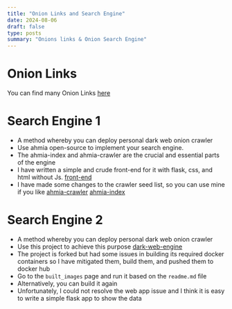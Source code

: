 ```yaml
---
title: "Onion Links and Search Engine"
date: 2024-08-06
draft: false
type: posts
summary: "Onions links & Onion Search Engine"
---
```

# Onion Links
You can find many Onion Links [here](https://oni0n.ir)

# Search Engine 1
- A method whereby you can deploy personal dark web onion crawler
- Use ahmia open-source to implement your search engine.
- The ahmia-index and ahmia-crawler are the crucial and essential parts of the engine
- I have written a simple and crude front-end for it with flask, css, and html without Js. [front-end](https://github.com/Gharib110/ahmia-frontend)
- I have made some changes to the crawler seed list, so you can use mine if you like [ahmia-crawler](https://github.com/Gharib110/ahmia-crawler) [ahmia-index](https://github.com/Gharib110/ahmia-index)


# Search Engine 2
- A method whereby you can deploy personal dark web onion crawler
- Use this project to achieve this purpose [dark-web-engine](https://github.com/Gharib110/Darkweb-search-engine)
- The project is forked but had some issues in building its required docker containers so I have mitigated them, build them, and pushed them to docker hub
- Go to the ``built_images`` page and run it based on the ``readme.md`` file
- Alternatively, you can build it again
- Unfortunately, I could not resolve the web app issue and I think it is easy to write a simple flask app to show the data
